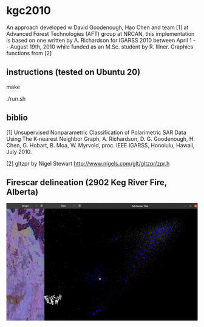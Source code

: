 # kgc2010

An approach developed w David Goodenough, Hao Chen and team [1] at Advanced Forest Technologies (AFT) group at NRCAN, this implementation is based on one written by A. Richardson for IGARSS 2010 between April 1 -- August 19th, 2010 while funded as an M.Sc. student by R. Illner. Graphics functions from [2]

## instructions (tested on Ubuntu 20)

  make 
  
  ./run.sh 

## biblio

[1] Unsupervised Nonparametric Classification of Polarimetric SAR Data Using The K-nearest Neighbor Graph, A. Richardson, D. G. Goodenough, H. Chen, G. Hobart, B. Moa, W. Myrvold, proc. IEEE IGARSS, Honolulu, Hawaii, July 2010.

[2] gltzpr by Nigel Stewart http://www.nigels.com/glt/gltzpr/zpr.h

## Firescar delineation (2902 Keg River Fire, Alberta)
<img src="output/out.gif " width="800">

